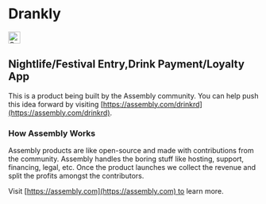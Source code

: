# Drankly

<a href="https://assembly.com/drinkrd/bounties"><img src="https://asm-badger.herokuapp.com/drinkrd/badges/tasks.svg" height="24px" alt="Open Tasks" /></a>

## Nightlife/Festival Entry,Drink Payment/Loyalty App

This is a product being built by the Assembly community. You can help push this idea forward by visiting [https://assembly.com/drinkrd](https://assembly.com/drinkrd).

### How Assembly Works

Assembly products are like open-source and made with contributions from the community. Assembly handles the boring stuff like hosting, support, financing, legal, etc. Once the product launches we collect the revenue and split the profits amongst the contributors.

Visit [https://assembly.com](https://assembly.com) to learn more.
